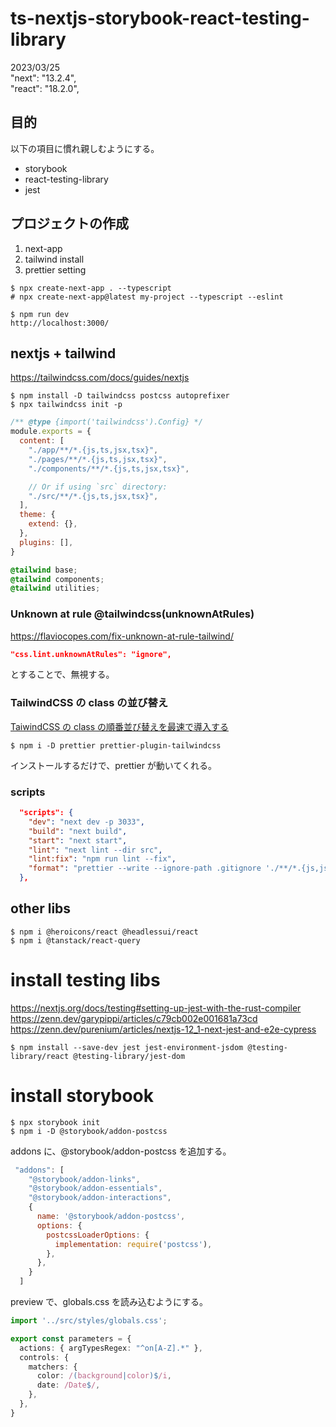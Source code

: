 # ts-nextjs-storybook-react-testing-library

2023/03/25  
"next": "13.2.4",  
"react": "18.2.0",

## 目的

以下の項目に慣れ親しむようにする。

- storybook
- react-testing-library
- jest

## プロジェクトの作成

1. next-app
2. tailwind install
3. prettier setting

```shell
$ npx create-next-app . --typescript
# npx create-next-app@latest my-project --typescript --eslint

$ npm run dev
http://localhost:3000/
```

## nextjs + tailwind

https://tailwindcss.com/docs/guides/nextjs

```shell
$ npm install -D tailwindcss postcss autoprefixer
$ npx tailwindcss init -p
```

```tailwind.config.js
/** @type {import('tailwindcss').Config} */
module.exports = {
  content: [
    "./app/**/*.{js,ts,jsx,tsx}",
    "./pages/**/*.{js,ts,jsx,tsx}",
    "./components/**/*.{js,ts,jsx,tsx}",

    // Or if using `src` directory:
    "./src/**/*.{js,ts,jsx,tsx}",
  ],
  theme: {
    extend: {},
  },
  plugins: [],
}
```

```globals.css
@tailwind base;
@tailwind components;
@tailwind utilities;
```

### Unknown at rule @tailwindcss(unknownAtRules)

https://flaviocopes.com/fix-unknown-at-rule-tailwind/

```.vscode/settings.json
"css.lint.unknownAtRules": "ignore",
```

とすることで、無視する。

### TailwindCSS の class の並び替え

[TaiwindCSS の class の順番並び替えを最速で導入する](https://zenn.dev/nbr41to/articles/e1fe669ae37875)

```shell
$ npm i -D prettier prettier-plugin-tailwindcss
```

インストールするだけで、prettier が動いてくれる。

### scripts

```package.json
  "scripts": {
    "dev": "next dev -p 3033",
    "build": "next build",
    "start": "next start",
    "lint": "next lint --dir src",
    "lint:fix": "npm run lint --fix",
    "format": "prettier --write --ignore-path .gitignore './**/*.{js,jsx,ts,tsx,json}'"
  },
```

## other libs

```shell
$ npm i @heroicons/react @headlessui/react
$ npm i @tanstack/react-query
```

# install testing libs

https://nextjs.org/docs/testing#setting-up-jest-with-the-rust-compiler
https://zenn.dev/garypippi/articles/c79cb002e001681a73cd
https://zenn.dev/purenium/articles/nextjs-12_1-next-jest-and-e2e-cypress

```shell
$ npm install --save-dev jest jest-environment-jsdom @testing-library/react @testing-library/jest-dom
```

# install storybook

```shell
$ npx storybook init
$ npm i -D @storybook/addon-postcss
```

addons に、@storybook/addon-postcss を追加する。

```.storybook/main.js
 "addons": [
    "@storybook/addon-links",
    "@storybook/addon-essentials",
    "@storybook/addon-interactions",
    {
      name: '@storybook/addon-postcss',
      options: {
        postcssLoaderOptions: {
          implementation: require('postcss'),
        },
      },
    }
  ]
```

preview で、globals.css を読み込むようにする。

```.storybook/preview.ts
import '../src/styles/globals.css';

export const parameters = {
  actions: { argTypesRegex: "^on[A-Z].*" },
  controls: {
    matchers: {
      color: /(background|color)$/i,
      date: /Date$/,
    },
  },
}
```
